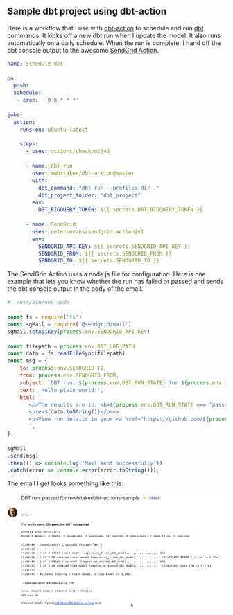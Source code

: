 ## Sample dbt project using dbt-action

Here is a workflow that I use with [dbt-action](https://github.com/mwhitaker/dbt-action) to schedule and run [dbt](https://www.getdbt.com) commands. It kicks off a new dbt run when I update the model. It also runs automatically on a daily schedule. When the run is complete, I hand off the dbt console output to the awesome [SendGrid Action](https://github.com/marketplace/actions/sendgrid-action). 

```yml
name: Schedule dbt

on:
  push:
  schedule:
   - cron:  '0 8 * * *'

jobs:
  action:
    runs-on: ubuntu-latest

    steps:
      - uses: actions/checkout@v2

      - name: dbt-run
        uses: mwhitaker/dbt-action@master
        with:
          dbt_command: "dbt run --profiles-dir ."
          dbt_project_folder: "dbt_project"
        env:
          DBT_BIGQUERY_TOKEN: ${{ secrets.DBT_BIGQUERY_TOKEN }}

      - name: SendGrid
        uses: peter-evans/sendgrid-action@v1
        env:
          SENDGRID_API_KEY: ${{ secrets.SENDGRID_API_KEY }}
          SENDGRID_FROM: ${{ secrets.SENDGRID_FROM }}
          SENDGRID_TO: ${{ secrets.SENDGRID_TO }}
```

The SendGrid Action uses a node.js file for configuration. Here is one example that lets you know whether the run has failed or passed and sends the dbt console output in the body of the email.

```js
#! /usr/bin/env node

const fs = require('fs')
const sgMail = require('@sendgrid/mail')
sgMail.setApiKey(process.env.SENDGRID_API_KEY)

const filepath = process.env.DBT_LOG_PATH
const data = fs.readFileSync(filepath)
const msg = {
    to: process.env.SENDGRID_TO,
    from: process.env.SENDGRID_FROM,
    subject: `DBT run: ${process.env.DBT_RUN_STATE} for ${process.env.GITHUB_REPOSITORY}`,
    text: 'Hello plain world!',
    html: `
       <p>The results are in: <b>${process.env.DBT_RUN_STATE === "passed" ? "Oh yeah, the DBT run passed" : "Oh no. It's a fail. What happened?"}</b></p>
       <pre>${data.toString()}</pre>
       <p>View run details in your <a href="https://github.com/${process.env.GITHUB_REPOSITORY}/actions/runs/${process.env.GITHUB_RUN_ID}">${process.env.GITHUB_REPOSITORY}</a> repo.</p>
       `,
};

sgMail
.send(msg)
.then(() => console.log('Mail sent successfully'))
.catch(error => console.error(error.toString()));
```
The email I get looks something like this:

![Generate API keys](images/dbt_console_email.png)
